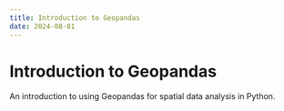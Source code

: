 ```yaml
---
title: Introduction to Geopandas
date: 2024-08-01
---
```


# Introduction to Geopandas

An introduction to using Geopandas for spatial data analysis in Python.
